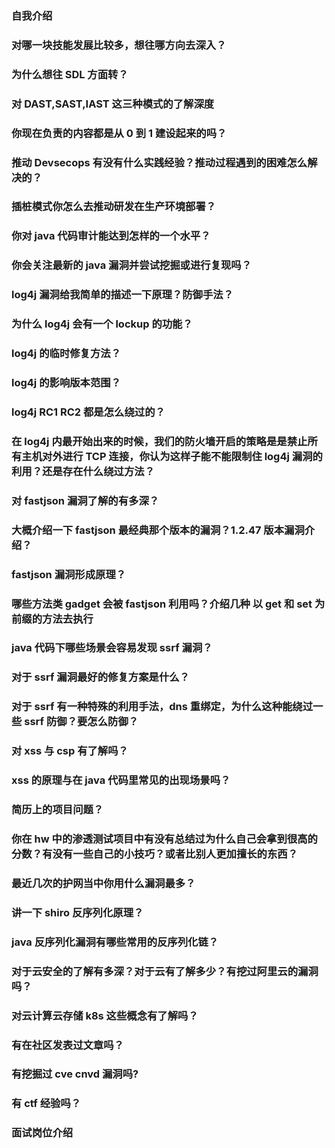 ### 自我介绍

### 对哪一块技能发展比较多，想往哪方向去深入？

### 为什么想往 SDL 方面转？

### 对 DAST,SAST,IAST 这三种模式的了解深度

### 你现在负责的内容都是从 0 到 1 建设起来的吗？

### 推动 Devsecops 有没有什么实践经验？推动过程遇到的困难怎么解决的？

### 插桩模式你怎么去推动研发在生产环境部署？

### 你对 java 代码审计能达到怎样的一个水平？

### 你会关注最新的 java 漏洞并尝试挖掘或进行复现吗？

### log4j 漏洞给我简单的描述一下原理？防御手法？

### 为什么 log4j 会有一个 lockup 的功能？

### log4j 的临时修复方法？

### log4j 的影响版本范围？

### log4j RC1 RC2 都是怎么绕过的？

### 在 log4j 内最开始出来的时候，我们的防火墙开启的策略是是禁止所有主机对外进行 TCP 连接，你认为这样子能不能限制住 log4j 漏洞的利用？还是存在什么绕过方法？

### 对 fastjson 漏洞了解的有多深？

### 大概介绍一下 fastjson 最经典那个版本的漏洞？1.2.47 版本漏洞介绍？

### fastjson 漏洞形成原理？

### 哪些方法类 gadget 会被 fastjson 利用吗？介绍几种 以 get 和 set 为前缀的方法去执行

### java 代码下哪些场景会容易发现 ssrf 漏洞？

### 对于 ssrf 漏洞最好的修复方案是什么？

### 对于 ssrf 有一种特殊的利用手法，dns 重绑定，为什么这种能绕过一些 ssrf 防御？要怎么防御？

### 对 xss 与 csp 有了解吗？

### xss 的原理与在 java 代码里常见的出现场景吗？

### 简历上的项目问题？

### 你在 hw 中的渗透测试项目中有没有总结过为什么自己会拿到很高的分数？有没有一些自己的小技巧？或者比别人更加擅长的东西？

### 最近几次的护网当中你用什么漏洞最多？

### 讲一下 shiro 反序列化原理？

### java 反序列化漏洞有哪些常用的反序列化链？

### 对于云安全的了解有多深？对于云有了解多少？有挖过阿里云的漏洞吗？

### 对云计算云存储 k8s 这些概念有了解吗？

### 有在社区发表过文章吗？

### 有挖掘过 cve cnvd 漏洞吗?

### 有 ctf 经验吗？

### 面试岗位介绍
